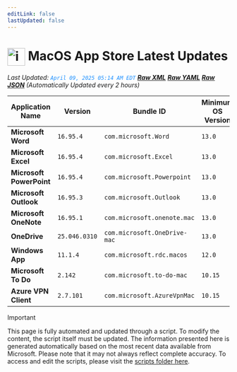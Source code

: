 ```yaml
---
editLink: false
lastUpdated: false
---
```

# <img src="/images/App_Store_logo.png" alt="image" width="40" style="vertical-align: middle; display: inline-block;" /> MacOS App Store Latest Updates

<span class="extra-small">_Last Updated: <code style="color : dodgerblue">April 09, 2025 05:14 AM EDT</code> [**_Raw XML_**](https://github.com/cocopuff2u/MOFA/blob/main/latest_raw_files/macos_appstore_latest.xml) [**_Raw YAML_**](https://github.com/cocopuff2u/MOFA/blob/main/latest_raw_files/macos_appstore_latest.yaml) [**_Raw JSON_**](https://github.com/cocopuff2u/MOFA/blob/main/latest_raw_files/macos_appstore_latest.json)
 (Automatically Updated every 2 hours)_</span>

| Application Name | Version | Bundle ID | Minimum OS Version | Icon |
|------------------|---------|-----------|-------------------|------|
| **Microsoft Word** | `16.95.4` | `com.microsoft.Word` | `13.0` | <img src='https://is1-ssl.mzstatic.com/image/thumb/Purple221/v4/16/8b/ff/168bffd7-4d29-19df-7f43-173e4bd26874/MSWD.png/512x512bb.png' width='25%' height='25%' /> |
| **Microsoft Excel** | `16.95.4` | `com.microsoft.Excel` | `13.0` | <img src='https://is1-ssl.mzstatic.com/image/thumb/Purple211/v4/4f/4d/b8/4f4db8d8-25c5-4a94-34af-3c2becb85254/XCEL.png/512x512bb.png' width='25%' height='25%' /> |
| **Microsoft PowerPoint** | `16.95.4` | `com.microsoft.Powerpoint` | `13.0` | <img src='https://is1-ssl.mzstatic.com/image/thumb/Purple211/v4/0b/b8/65/0bb8650f-29c2-aa35-cfc8-0512545aad64/PPT3.png/512x512bb.png' width='25%' height='25%' /> |
| **Microsoft Outlook** | `16.95.3` | `com.microsoft.Outlook` | `13.0` | <img src='https://is1-ssl.mzstatic.com/image/thumb/Purple221/v4/c9/c0/6a/c9c06a1f-e512-0a4d-2326-c15788cc7504/Outlook.png/512x512bb.png' width='25%' height='25%' /> |
| **Microsoft OneNote** | `16.95.1` | `com.microsoft.onenote.mac` | `13.0` | <img src='https://is1-ssl.mzstatic.com/image/thumb/Purple221/v4/61/e5/0b/61e50b4e-a727-c46a-4da8-40b258c9a4f6/OneNote.png/512x512bb.png' width='25%' height='25%' /> |
| **OneDrive** | `25.046.0310` | `com.microsoft.OneDrive-mac` | `13.0` | <img src='https://is1-ssl.mzstatic.com/image/thumb/Purple221/v4/ba/2d/31/ba2d31a6-e3fa-4645-b47b-4221d5faa75f/OneDrive.png/512x512bb.png' width='25%' height='25%' /> |
| **Windows App** | `11.1.4` | `com.microsoft.rdc.macos` | `12.0` | <img src='https://is1-ssl.mzstatic.com/image/thumb/Purple211/v4/39/9d/14/399d147a-4763-ede4-4724-4d433baddfc1/AppIcon-0-0-85-220-0-0-4-0-2x.png/512x512bb.png' width='25%' height='25%' /> |
| **Microsoft To Do** | `2.142` | `com.microsoft.to-do-mac` | `10.15` | <img src='https://is1-ssl.mzstatic.com/image/thumb/Purple211/v4/38/19/c9/3819c91e-74c5-a6e0-02d8-2c90c44df012/AppIcon-Release-0-85-220-0-4-2x-sRGB.png/512x512bb.png' width='25%' height='25%' /> |
| **Azure VPN Client** | `2.7.101` | `com.microsoft.AzureVpnMac` | `10.15` | <img src='https://is1-ssl.mzstatic.com/image/thumb/Purple221/v4/23/60/df/2360df4b-4ac5-4480-bb3e-4f59df6c3e64/AppIcon-85-220-0-4-0-0-2x-0-0.png/512x512bb.png' width='25%' height='25%' /> |

> [!IMPORTANT]
> This page is fully automated and updated through a script. To modify the content, the script itself must be updated. The information presented here is generated automatically based on the most recent data available from Microsoft. Please note that it may not always reflect complete accuracy. To access and edit the scripts, please visit the [scripts folder here](https://github.com/cocopuff2u/MOFA_WEBSITE/tree/main/update_readme_scripts).
